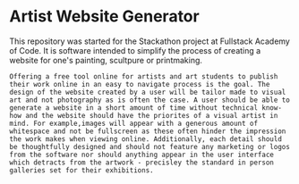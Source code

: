 # Artist Website Generator

This repository was started for the Stackathon project at Fullstack Academy of Code. It is software intended to simplify the process of creating a website for one's painting, scultpure or printmaking.

```
Offering a free tool online for artists and art students to publish their work online in an easy to navigate process is the goal. The design of the website created by a user will be tailor made to visual art and not photography as is often the case. A user should be able to generate a website in a short amount of time without technical know-how and the website should have the priorites of a visual artist in mind. For example,images will appear with a generous amount of whitespace and not be fullscreen as these often hinder the impression the work makes when viewing online. Additionally, each detail should be thoughtfully designed and should not feature any marketing or logos from the software nor should anything appear in the user interface which detracts from the artwork - precisley the standard in person galleries set for their exhibitions.
```
